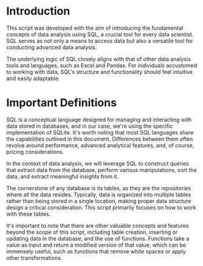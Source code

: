   
# Introduction
This script was developed with the aim of introducing the fundamental concepts of data analysis using SQL, a crucial tool for every data scientist. SQL serves as not only a means to access data but also a versatile tool for conducting advanced data analysis.

The underlying logic of SQL closely aligns with that of other data analysis tools and languages, such as Excel and Pandas. For individuals accustomed to working with data, SQL's structure and functionality should feel intuitive and easily adaptable.

# Important Definitions
SQL is a conceptual language designed for managing and interacting with data stored in databases, and in our case, we're using the specific implementation of SQLite. It's worth noting that most SQL languages share the capabilities outlined in this document. Differences between them often revolve around performance, advanced analytical features, and, of course, pricing considerations.

In the context of data analysis, we will leverage SQL to construct queries that extract data from the database, perform various manipulations, sort the data, and extract meaningful insights from it.

The cornerstone of any database is its tables, as they are the repositories where all the data resides. Typically, data is organized into multiple tables rather than being stored in a single location, making proper data structure design a critical consideration. This script primarily focuses on how to work with these tables.

It's important to note that there are other valuable concepts and features beyond the scope of this script, including table creation, inserting or updating data in the database, and the use of functions. Functions take a value as input and return a modified version of that value, which can be immensely useful, such as functions that remove white spaces or apply other transformations.

